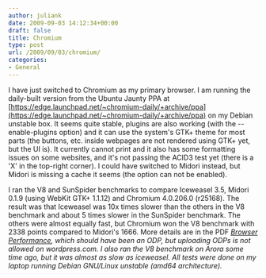 ```yaml
---
author: juliank
date: 2009-09-03 14:12:34+00:00
draft: false
title: Chromium
type: post
url: /2009/09/03/chromium/
categories:
- General
---
```


I have just switched to Chromium as my primary browser. I am running the daily-built version from the Ubuntu Jaunty PPA at [https://edge.launchpad.net/~chromium-daily/+archive/ppa](https://edge.launchpad.net/~chromium-daily/+archive/ppa) on my Debian unstable box. It seems quite stable, plugins are also working (with the --enable-plugins option) and it can use the system's GTK+ theme for most parts (the buttons, etc. inside webpages are not rendered using GTK+ yet, but the UI is). It currently cannot print and it also has some formatting issues on some websites, and it's not passing the ACID3 test yet (there is a 'X' in the top-right corner). I could have switched to Midori instead, but Midori is missing a cache it seems (the option can not be enabled).

I ran the V8 and SunSpider benchmarks to compare Iceweasel 3.5, Midori 0.1.9 (using WebKit GTK+ 1.1.12) and Chromium 4.0.206.0 (r25168). The result was that Iceweasel was 10x times slower than the others in the V8 benchmark and about 5 times slower in the SunSpider benchmark. The others were almost equally fast, but Chromium won the V8 benchmark with 2338 points compared to Midori's 1666. More details are in the PDF _[Browser Performance](/images/2009-09-03-chromium/browser-performance.pdf), which should have been an ODP, but uploading ODPs is not allowed on wordpress.com. I also ran the V8 benchmark on Arora some time ago, but it was almost as slow as iceweasel. All tests were done on my laptop running Debian GNU/Linux unstable (amd64 architecture)._
